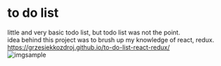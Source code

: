 # to do list
little and very basic todo list, but todo list was not the point. <br/>
idea behind this project was to brush up my knowledge of react, redux. <br />
https://grzesiekkozdroj.github.io/to-do-list-react-redux/ <br/>
![imgsample](https://raw.githubusercontent.com/GrzesiekKozdroj/to-do-list-react-redux/master/Screenshot%20from%202020-03-17%2022-40-12.png)
